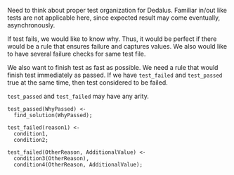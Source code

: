 Need to think about proper test organization for Dedalus. Familiar in/out like tests are not applicable here, since expected result may come eventually, asynchronously.

If test fails, we would like to know why. Thus, it would be perfect if there would be a rule that ensures failure and captures values. We also would like to have several failure checks for same test file.

We also want to finish test as fast as possible. We need a rule that would finish test immediately as passed. If we have `test_failed` and `test_passed` true at the same time, then test considered to be failed.

`test_passed` and `test_failed` may have any arity.

```
test_passed(WhyPassed) <-
  find_solution(WhyPassed);

test_failed(reason1) <-
  condition1,
  condition2;

test_failed(OtherReason, AdditionalValue) <-
  condition3(OtherReason),
  condition4(OtherReason, AdditionalValue);
```
